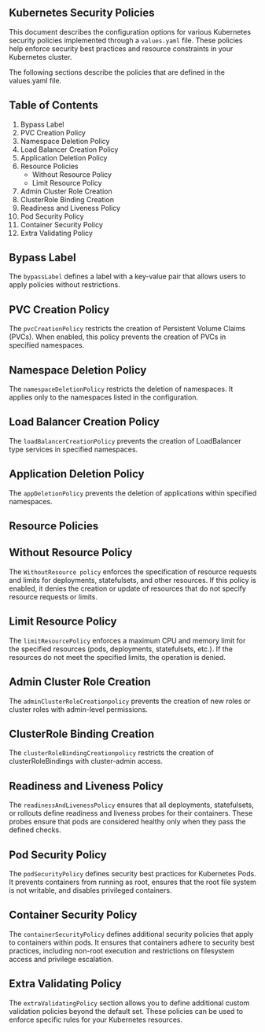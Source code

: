 ## Kubernetes Security Policies

This document describes the configuration options for various Kubernetes security policies implemented through a ```values.yaml``` file. These policies help enforce security best practices and resource constraints in your Kubernetes cluster.

The following sections describe the policies that are defined in the values.yaml file.

## Table of Contents

1. Bypass Label
2. PVC Creation Policy
3. Namespace Deletion Policy
4. Load Balancer Creation Policy
5. Application Deletion Policy
6. Resource Policies
    - Without Resource Policy
    - Limit Resource Policy
7. Admin Cluster Role Creation
8. ClusterRole Binding Creation
9. Readiness and Liveness Policy
10. Pod Security Policy
11. Container Security Policy
12. Extra Validating Policy

## Bypass Label

The ```bypassLabel``` defines a label with a key-value pair that allows users to apply policies without restrictions.

## PVC Creation Policy

The ```pvcCreationPolicy``` restricts the creation of Persistent Volume Claims (PVCs). When enabled, this policy prevents the creation of PVCs in specified namespaces.

## Namespace Deletion Policy

The ```namespaceDeletionPolicy``` restricts the deletion of namespaces. It applies only to the namespaces listed in the configuration.

## Load Balancer Creation Policy

The ```loadBalancerCreationPolicy``` prevents the creation of LoadBalancer type services in specified namespaces.

## Application Deletion Policy

The ```appDeletionPolicy``` prevents the deletion of applications within specified namespaces.

## Resource Policies
   ## Without Resource Policy
The ```WithoutResource policy``` enforces the specification of resource requests and limits for deployments, statefulsets, and other resources. If this policy is enabled, it denies the creation or update of resources that do not specify resource requests or limits.
   ## Limit Resource Policy
The ```limitResourcePolicy``` enforces a maximum CPU and memory limit for the specified resources (pods, deployments, statefulsets, etc.). If the resources do not meet the specified limits, the operation is denied.

## Admin Cluster Role Creation

   The ```adminClusterRoleCreationpolicy``` prevents the creation of new roles or cluster roles with admin-level permissions.

## ClusterRole Binding Creation
   
   The ```clusterRoleBindingCreationpolicy``` restricts the creation of clusterRoleBindings with cluster-admin access.

## Readiness and Liveness Policy
   
   The ```readinessAndLivenessPolicy``` ensures that all deployments, statefulsets, or rollouts define readiness and liveness probes for their containers. These probes ensure that pods are considered healthy only when they pass the defined checks.

## Pod Security Policy

   The ```podSecurityPolicy``` defines security best practices for Kubernetes Pods. It prevents containers from running as root, ensures that the root file system is not writable, and disables privileged containers.

## Container Security Policy
   
   The ```containerSecurityPolicy``` defines additional security policies that apply to containers within pods. It ensures that containers adhere to security best practices, including non-root execution and restrictions on filesystem access and privilege escalation.

## Extra Validating Policy
   
   The ```extraValidatingPolicy``` section allows you to define additional custom validation policies beyond the default set. These policies can be used to enforce specific rules for your Kubernetes resources.